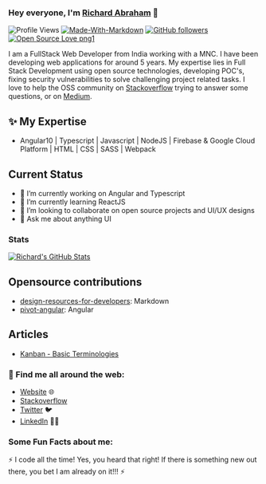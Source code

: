 ### Hey everyone, I'm [Richard Abraham](https://www.richierich25.com) 👋

![Profile Views](https://komarev.com/ghpvc/?username=richierich25&color=00BBA0&label=PROFILE+VIEWS)
[![Made-With-Markdown](https://img.shields.io/badge/MADE%20WITH-Markdown-00BBA0)](https://github.com/richierich25)
[![GitHub followers](https://img.shields.io/github/followers/richierich25.svg?style=social&label=Followers&maxAge=2592000)](https://github.com/richierich25?tab=followers)
[![Open Source Love png1](https://badges.frapsoft.com/os/v1/open-source.png?v=103)](https://github.com/richierich25)


I am a FullStack Web Developer from India working with a MNC. I have been developing web applications for around 5 years. My expertise lies in Full Stack Development using open source technologies, developing POC's, fixing security vulnerabilities to solve challenging project related tasks. I love to help the OSS community on [Stackoverflow](https://stackoverflow.com/story/richierich25) trying to answer some questions, or on [Medium](https://medium.com/@richierich25). 

## ✨ My Expertise
- Angular10 | Typescript | Javascript | NodeJS | Firebase & Google Cloud Platform | HTML | CSS | SASS | Webpack

## Current Status
- 🔭 I’m currently working on Angular and Typescript
- 🌱 I’m currently learning ReactJS
- 👯 I’m looking to collaborate on open source projects and UI/UX designs
- 💬 Ask me about anything UI

### Stats
[![Richard's GitHub Stats](https://github-readme-stats.vercel.app/api?username=richierich25&&count_private=true&show_icons=true&title_color=FFF7D6&icon_color=FFF7D6&text_color=00BBA0&bg_color=0A566D)](https://github.com/richierich25)

## Opensource contributions
- [design-resources-for-developers](https://github.com/bradtraversy/design-resources-for-developers): Markdown
- [pivot-angular](https://github.com/richierich25/pivot-angular): Angular

## Articles
- [Kanban - Basic Terminologies]()

### 💌 Find me all around the web:

- [Website](https://www.richierich25.com/) 🌐 
- [Stackoverflow](https://stackoverflow.com/story/richierich25)
- [Twitter](https://twitter.com/Richard_Abrah_m) :bird:
- [LinkedIn]() 👩‍💻


### Some Fun Facts about me:

:zap: I code all the time! Yes, you heard that right! If there is something new out there, you bet I am already on it!!! :zap:

